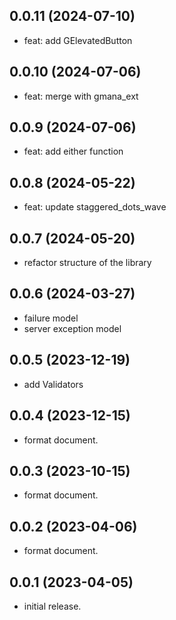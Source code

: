 ## 0.0.11 (2024-07-10)

- feat: add GElevatedButton

## 0.0.10 (2024-07-06)

- feat: merge with gmana_ext

## 0.0.9 (2024-07-06)

- feat: add either function

## 0.0.8 (2024-05-22)

- feat: update staggered_dots_wave

## 0.0.7 (2024-05-20)

- refactor structure of the library

## 0.0.6 (2024-03-27)

- failure model
- server exception model

## 0.0.5 (2023-12-19)

- add Validators

## 0.0.4 (2023-12-15)

- format document.

## 0.0.3 (2023-10-15)

- format document.

## 0.0.2 (2023-04-06)

- format document.

## 0.0.1 (2023-04-05)

- initial release.

